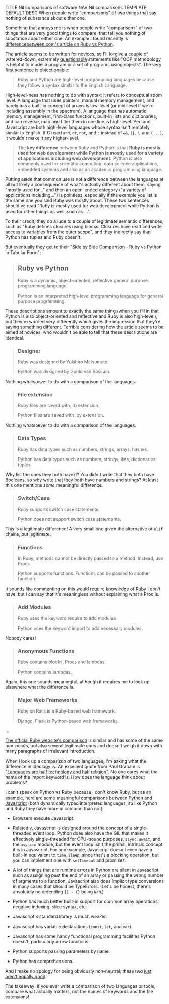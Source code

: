 TITLE Nil comparisons of software
NAV Nil comparisons
TEMPLATE DEFAULT
DESC When people write "comparisons" of two things that say nothing of substance about either one.

Something that annoys me is when people write "comparisons" of two things that are very good things to compare, that tell you nothing of substance about either one. An example I found recently is <a rel="nofollow" href="https://www.differencebetween.com/difference-between-ruby-and-vs-python/">differencebetween.com's article on Ruby vs Python</a>.

The article seems to be written for novices, so I'll forgive a couple of watered-down, extremely [questionable](https://yujiri.xyz/software/oop) statements like "OOP methodology is helpful to model a program or a set of programs using objects". The very first sentence is objectionable:

> Ruby and Python are high-level programming languages because they follow a syntax similar to the English Language.

High-level-ness has nothing to do with syntax; it refers to conceptual zoom level. A language that uses pointers, manual memory management, and barely has a built-in concept of arrays is low-level (or mid-level if we're including assembly in the spectrum). A language that has automatic memory management, first-class functions, built-in lists and dictionaries, and can reverse, map and filter them in one line is high-level. Perl and Javascript are both high-level languages whose syntax isn't remotely similar to English. If C used `and`, `or`, `not`, and `:` instead of `&&`, `||`, `!`, and `{...}`, it wouldn't make it any higher-level.

> The **key difference** between Ruby and Python is that **Ruby is mostly used for web development while Python is mostly used for a variety of applications including web development.** Python is also commonly used for scientific computing, data science applications, embedded systems and also as an academic programming language.

Putting aside that common use is not a difference between the languages at all but likely a consequence of what's actually different about them, saying "mostly used for..." and then an open-ended category ("a variety of applications including...") is pointless, especially if the example you list is the same one you said Ruby was mostly about. These two sentences should've read "Ruby is mostly used for web development while Python is used for other things as well, such as ...".

To their credit, they do allude to a couple of legitimate semantic differences, such as "Ruby defines closures using blocks. Closures have read and write access to variables from the outer scope", and they indirectly say that Python has tuples and Ruby doesn't.

But eventually they get to their "Side by Side Comparison - Ruby vs Python in Tabular Form":

> ## Ruby vs Python
>
> Ruby is a dynamic, object-oriented, reflective general purpose programming language.
>
> Python is an interpreted high-level programming language for general purpose programming.

These descriptions amount to exactly the same thing (when you fill in that Python is also object-oriented and reflective and Ruby is also high-level), but they're worded very differently which gives the impression that they're saying something different. Terrible considering how the article seems to be aimed at novices, who wouldn't be able to tell that these descriptions are identical.

> ### Designer
>
> Ruby was designed by Yukihiro Matsumoto.
>
> Python was designed by Guido van Rossum.

Nothing whatsoever to do with a comparison of the languages.

> ### File extension
>
> Ruby files are saved with. rb extension.
>
> Python files are saved with .py extension.

Nothing whatsoever to do with a comparison of the languages.

> ### Data Types
>
>Ruby has data types such as numbers, strings, arrays, hashes.
>
> Python has data types such as numbers, strings, lists, dictionaries, tuples.

Why list the ones they both have?!? You didn't write that they both have Booleans, so why write that they both have numbers and strings? At least this one mentions *some* meaningful difference.

> ### Switch/Case
>
> Ruby supports switch case statements.
>
> Python does not support switch case statements.

This is a legitimate difference! A very small one given the alternative of `elif` chains, but legitimate.

> ### Functions
>
> In Ruby, methods cannot be directly passed to a method. Instead, use Procs.
>
> Python supports functions. Functions can be passed to another function.

It sounds like commenting on this would require knowledge of Ruby I don't have, but I can say that it's meaningless without explaining what a Proc is.

> ### Add Modules
>
> Ruby uses the keyword require to add modules.
>
> Python uses the keyword import to add necessary modules.

Nobody cares!

> ### Anonymous Functions
>
> Ruby contains blocks, Procs and lambdas.
>
> Python contains lambdas.

Again, this one sounds meaningful, although it requires me to look up elsewhere what the difference is.

> ### Major Web Frameworks
>
> Ruby on Rails is a Ruby-based web framework.
>
> Django, Flask is Python-based web frameworks.

...

[The official Ruby website's comparison](https://www.ruby-lang.org/en/documentation/ruby-from-other-languages/to-ruby-from-python/) is similar and has some of the same non-points, but also several legitimate ones and doesn't weigh it down with many paragraphs of irrelevant introduction.

When I look up a comparison of two languages, I'm asking what the difference in ideology is. An excellent quote from Paul Graham is ["Languages are half technology and half religion"](http://www.paulgraham.com/avg.html). No one cares what the name of the import keyword is. How does the language think about problems?

I can't speak on Python vs Ruby because I don't know Ruby, but as an example, here are some meaningful comparisons between [Python](https://yujiri.xyz/software/python) and [Javascript](https://yujiri.xyz/software/javascript) (both dynamically typed interpreted languages, so like Python and Ruby they have more in common than not):

* Browsers execute Javascript.

* Relatedly, Javascript is designed around the concept of a single-threaded event loop. Python does also have the GIL that makes it effectively single-threaded for CPU-bound purposes, `async`, `await`, and the `asyncio` module, but the event loop isn't the primal, intrinsic concept it is in Javascript. For one example, Javascript doesn't even have a built-in equivalent to `time.sleep`, since that's a blocking operation, but you can implement one with `setTimeout` and promises.

* A lot of things that are runtime errors in Python are silent in Javascript, such as assigning past the end of an array or passing the wrong number of argments to a function. Javascript also does implicit type conversions in many cases that should be TypeErrors. (Let's be honest, there's absolutely no defending `[] - {}` being `NaN`.)

* Python has much better built-in support for common array operations: negative indexing, slice syntax, etc.

* Javascript's standard library is much weaker.

* Javascript has variable declarations (`const`, `let`, and `var`).

* Javascript has some handy functional programming facilities Python doesn't, particularly arrow functions.

* Python supports passing parameters by name.

* Python has comprehensions.

And I make no apology for being obviously non-neutral; these two [just aren't equally good](https://yujiri.xyz/software/objectivism).

The takeaway: if you ever write a comparison of two languages or tools, compare what actually matters, not the names of keywords and the file extensions!
